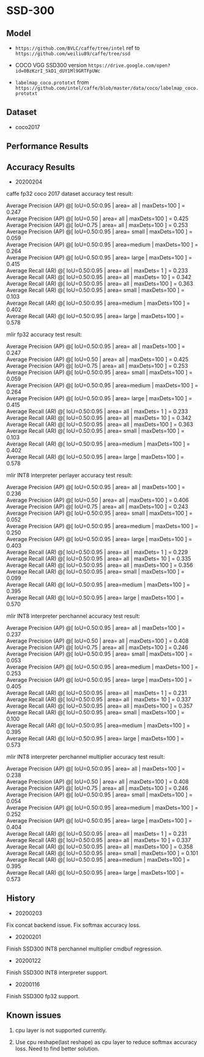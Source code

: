 # SSD-300

## Model

- `https://github.com/BVLC/caffe/tree/intel` ref to `https://github.com/weiliu89/caffe/tree/ssd`

- COCO VGG SSD300 version `https://drive.google.com/open?id=0BzKzrI_SkD1_dUY1Ml9GRTFpUWc`

- `labelmap_coco.prototxt` from `https://github.com/intel/caffe/blob/master/data/coco/labelmap_coco.prototxt`

## Dataset

- coco2017

## Performance Results

## Accuracy Results

- 20200204

caffe fp32 coco 2017 dataset accuracy test result:

 Average Precision  (AP) @[ IoU=0.50:0.95 | area=   all | maxDets=100 ] = 0.247  
 Average Precision  (AP) @[ IoU=0.50      | area=   all | maxDets=100 ] = 0.425  
 Average Precision  (AP) @[ IoU=0.75      | area=   all | maxDets=100 ] = 0.253  
 Average Precision  (AP) @[ IoU=0.50:0.95 | area= small | maxDets=100 ] = 0.059  
 Average Precision  (AP) @[ IoU=0.50:0.95 | area=medium | maxDets=100 ] = 0.264  
 Average Precision  (AP) @[ IoU=0.50:0.95 | area= large | maxDets=100 ] = 0.415  
 Average Recall     (AR) @[ IoU=0.50:0.95 | area=   all | maxDets=  1 ] = 0.233  
 Average Recall     (AR) @[ IoU=0.50:0.95 | area=   all | maxDets= 10 ] = 0.342  
 Average Recall     (AR) @[ IoU=0.50:0.95 | area=   all | maxDets=100 ] = 0.363  
 Average Recall     (AR) @[ IoU=0.50:0.95 | area= small | maxDets=100 ] = 0.103  
 Average Recall     (AR) @[ IoU=0.50:0.95 | area=medium | maxDets=100 ] = 0.402  
 Average Recall     (AR) @[ IoU=0.50:0.95 | area= large | maxDets=100 ] = 0.578

mlir fp32 accuracy test result:

 Average Precision  (AP) @[ IoU=0.50:0.95 | area=   all | maxDets=100 ] = 0.247  
 Average Precision  (AP) @[ IoU=0.50      | area=   all | maxDets=100 ] = 0.425  
 Average Precision  (AP) @[ IoU=0.75      | area=   all | maxDets=100 ] = 0.253  
 Average Precision  (AP) @[ IoU=0.50:0.95 | area= small | maxDets=100 ] = 0.059  
 Average Precision  (AP) @[ IoU=0.50:0.95 | area=medium | maxDets=100 ] = 0.264  
 Average Precision  (AP) @[ IoU=0.50:0.95 | area= large | maxDets=100 ] = 0.415  
 Average Recall     (AR) @[ IoU=0.50:0.95 | area=   all | maxDets=  1 ] = 0.233  
 Average Recall     (AR) @[ IoU=0.50:0.95 | area=   all | maxDets= 10 ] = 0.342  
 Average Recall     (AR) @[ IoU=0.50:0.95 | area=   all | maxDets=100 ] = 0.363  
 Average Recall     (AR) @[ IoU=0.50:0.95 | area= small | maxDets=100 ] = 0.103  
 Average Recall     (AR) @[ IoU=0.50:0.95 | area=medium | maxDets=100 ] = 0.402  
 Average Recall     (AR) @[ IoU=0.50:0.95 | area= large | maxDets=100 ] = 0.578

 mlir INT8 interpreter perlayer accuracy test result:

 Average Precision  (AP) @[ IoU=0.50:0.95 | area=   all | maxDets=100 ] = 0.236  
 Average Precision  (AP) @[ IoU=0.50      | area=   all | maxDets=100 ] = 0.406  
 Average Precision  (AP) @[ IoU=0.75      | area=   all | maxDets=100 ] = 0.243  
 Average Precision  (AP) @[ IoU=0.50:0.95 | area= small | maxDets=100 ] = 0.052  
 Average Precision  (AP) @[ IoU=0.50:0.95 | area=medium | maxDets=100 ] = 0.250  
 Average Precision  (AP) @[ IoU=0.50:0.95 | area= large | maxDets=100 ] = 0.403  
 Average Recall     (AR) @[ IoU=0.50:0.95 | area=   all | maxDets=  1 ] = 0.229  
 Average Recall     (AR) @[ IoU=0.50:0.95 | area=   all | maxDets= 10 ] = 0.335  
 Average Recall     (AR) @[ IoU=0.50:0.95 | area=   all | maxDets=100 ] = 0.356  
 Average Recall     (AR) @[ IoU=0.50:0.95 | area= small | maxDets=100 ] = 0.099  
 Average Recall     (AR) @[ IoU=0.50:0.95 | area=medium | maxDets=100 ] = 0.395  
 Average Recall     (AR) @[ IoU=0.50:0.95 | area= large | maxDets=100 ] = 0.570

 mlir INT8 interpreter perchannel accuracy test result:

 Average Precision  (AP) @[ IoU=0.50:0.95 | area=   all | maxDets=100 ] = 0.237  
 Average Precision  (AP) @[ IoU=0.50      | area=   all | maxDets=100 ] = 0.408  
 Average Precision  (AP) @[ IoU=0.75      | area=   all | maxDets=100 ] = 0.246  
 Average Precision  (AP) @[ IoU=0.50:0.95 | area= small | maxDets=100 ] = 0.053  
 Average Precision  (AP) @[ IoU=0.50:0.95 | area=medium | maxDets=100 ] = 0.253  
 Average Precision  (AP) @[ IoU=0.50:0.95 | area= large | maxDets=100 ] = 0.405  
 Average Recall     (AR) @[ IoU=0.50:0.95 | area=   all | maxDets=  1 ] = 0.231  
 Average Recall     (AR) @[ IoU=0.50:0.95 | area=   all | maxDets= 10 ] = 0.337  
 Average Recall     (AR) @[ IoU=0.50:0.95 | area=   all | maxDets=100 ] = 0.357  
 Average Recall     (AR) @[ IoU=0.50:0.95 | area= small | maxDets=100 ] = 0.100  
 Average Recall     (AR) @[ IoU=0.50:0.95 | area=medium | maxDets=100 ] = 0.395  
 Average Recall     (AR) @[ IoU=0.50:0.95 | area= large | maxDets=100 ] = 0.573

 mlir INT8 interpreter perchannel multiplier accuracy test result:

 Average Precision  (AP) @[ IoU=0.50:0.95 | area=   all | maxDets=100 ] = 0.238  
 Average Precision  (AP) @[ IoU=0.50      | area=   all | maxDets=100 ] = 0.408  
 Average Precision  (AP) @[ IoU=0.75      | area=   all | maxDets=100 ] = 0.246  
 Average Precision  (AP) @[ IoU=0.50:0.95 | area= small | maxDets=100 ] = 0.054  
 Average Precision  (AP) @[ IoU=0.50:0.95 | area=medium | maxDets=100 ] = 0.252  
 Average Precision  (AP) @[ IoU=0.50:0.95 | area= large | maxDets=100 ] = 0.404  
 Average Recall     (AR) @[ IoU=0.50:0.95 | area=   all | maxDets=  1 ] = 0.231  
 Average Recall     (AR) @[ IoU=0.50:0.95 | area=   all | maxDets= 10 ] = 0.337  
 Average Recall     (AR) @[ IoU=0.50:0.95 | area=   all | maxDets=100 ] = 0.358  
 Average Recall     (AR) @[ IoU=0.50:0.95 | area= small | maxDets=100 ] = 0.101  
 Average Recall     (AR) @[ IoU=0.50:0.95 | area=medium | maxDets=100 ] = 0.395  
 Average Recall     (AR) @[ IoU=0.50:0.95 | area= large | maxDets=100 ] = 0.573

## History

- 20200203

Fix concat backend issue. Fix softmax accuracy loss. 

- 20200201

Finish SSD300 INT8 perchannel multiplier cmdbuf regression.

- 20200122

Finish SSD300 INT8 interpreter support.

- 20200116

Finish SSD300 fp32 support.

## Known issues

1. cpu layer is not supported currently.

2. Use cpu reshape(last reshape) as cpu layer to reduce softmax accuracy loss. Need to find better solution. 

